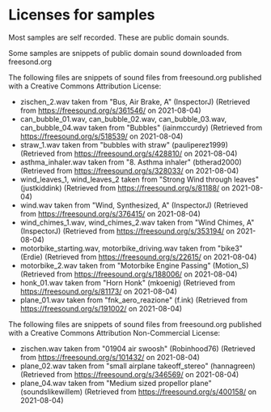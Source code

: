 # Licenses for samples

Most samples are self recorded. These are public domain sounds.


Some samples are snippets of public domain sound downloaded from freesond.org


The following files are snippets of sound files from freesound.org published with a Creative Commons Attribution License:

* zischen_2.wav taken from "Bus, Air Brake, A" (InspectorJ) (Retrieved from https://freesound.org/s/361546/ on 2021-08-04)
* can_bubble_01.wav, can_bubble_02.wav, can_bubble_03.wav, can_bubble_04.wav taken from "Bubbles" (iainmccurdy) (Retrieved from https://freesound.org/s/518539/ on 2021-08-04)
* straw_1.wav taken from "bubbles with straw" (pauliperez1999) (Retrieved from https://freesound.org/s/428810/ on 2021-08-04)
* asthma_inhaler.wav taken from "8. Asthma inhaler" (btherad2000) (Retrieved from https://freesound.org/s/328033/ on 2021-08-04)
* wind_leaves_1, wind_leaves_2 taken from "Strong Wind through leaves" (justkiddink) (Retrieved from https://freesound.org/s/81188/ on 2021-08-04)
* wind.wav taken from "Wind, Synthesized, A" (InspectorJ) (Retrieved from https://freesound.org/s/376415/ on 2021-08-04)
* wind_chimes_1.wav, wind_chimes_2.wav taken from "Wind Chimes, A" (InspectorJ) (Retrieved from https://freesound.org/s/353194/ on 2021-08-04)
* motorbike_starting.wav, motorbike_driving.wav taken from "bike3" (Erdie) (Retrieved from https://freesound.org/s/22615/ on 2021-08-04)
* motorbike_2.wav taken from "Motorbike Engine Passing" (Motion_S) (Retrieved from https://freesound.org/s/188006/ on 2021-08-04)
* honk_01.wav taken from "Horn Honk" (mkoenig) (Retrieved from https://freesound.org/s/81173/ on 2021-08-04)
* plane_01.wav taken from "fnk_aero_reazione" (f.ink) (Retrieved from https://freesound.org/s/191002/ on 2021-08-04)



The following files are snippets of sound files from freesound.org published with a Creative Commons Attribution Non-Commercial License:

* zischen.wav taken from "01904 air swoosh" (Robinhood76) (Retrieved from https://freesound.org/s/101432/ on 2021-08-04)
* plane_02.wav taken from "small airplane takeoff_stereo" (hannagreen) (Retrieved from https://freesound.org/s/346569/ on 2021-08-04)
* plane_04.wav taken from "Medium sized propellor plane" (soundslikewillem) (Retrieved from https://freesound.org/s/400158/ on 2021-08-04)
